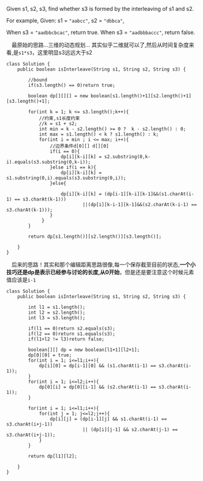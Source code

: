 Given s1, s2, s3, find whether s3 is formed by the interleaving of s1 and s2.

For example,
Given:
s1 = `"aabcc"`,
s2 = `"dbbca"`,

When s3 = `"aadbbcbcac"`, return true.
When s3 = `"aadbbbaccc"`, return false.

&emsp;最原始的思路...三维的动态规划... 其实似乎二维就可以了,然后从时间复杂度来看,是`s1*s3`，这里明显s3远远大于s2
```
class Solution {
    public boolean isInterleave(String s1, String s2, String s3) {
     
        //bound
        if(s3.length() == 0)return true;
        
        boolean dp[][][] = new boolean[s1.length()+1][s2.length()+1][s3.length()+1];
        
        for(int k = 1; k <= s3.length();k++){
            //约束,s1长度约束
            //k = s1 + s2;
            int min = k - s2.length() >= 0 ?  k - s2.length() : 0;
            int max = s1.length() < k ? s1.length() : k;
            for(int i = min ; i <= max; i++){
                //边界条件d[0][] d[][0]
                if(i == 0){
                    dp[i][k-i][k] = s2.substring(0,k-i).equals(s3.substring(0,k-i));
                }else if(i == k){
                    dp[i][k-i][k] = s1.substring(0,i).equals(s3.substring(0,i));
                }else{
               
                    dp[i][k-i][k] = (dp[i-1][k-i][k-1]&&(s1.charAt(i-1) == s3.charAt(k-1)))
                            ||(dp[i][k-i-1][k-1]&&(s2.charAt(k-i-1) == s3.charAt(k-1))); 
                }
             }
        }
        
        return dp[s1.length()][s2.length()][s3.length()];
        
    }
}
```
&emsp;后来的思路！其实和那个编辑距离思路很像,每一个保存截至目前的状态,**一个小技巧还是dp是表示已经参与讨论的长度,从0开始**，但是还是要注意这个时候元素值应该是`i-1`
```
class Solution {
    public boolean isInterleave(String s1, String s2, String s3) {
        
        int l1 = s1.length();
        int l2 = s2.length();
        int l3 = s3.length();
        
        if(l1 == 0)return s2.equals(s3);
        if(l2 == 0)return s1.equals(s3);
        if(l1+l2 != l3)return false;
        
        boolean[][] dp = new boolean[l1+1][l2+1];
        dp[0][0] = true;
        for(int i = 1; i<=l1;i++){
            dp[i][0] = dp[i-1][0] && (s1.charAt(i-1) == s3.charAt(i-1));
        }
        for(int i = 1; i<=l2;i++){
            dp[0][i] = dp[0][i-1] && (s2.charAt(i-1) == s3.charAt(i-1));
        }
        
        for(int i = 1; i<=l1;i++){
            for(int j = 1; j<=l2;j++){
                dp[i][j] = (dp[i-1][j] && s1.charAt(i-1) == s3.charAt(i+j-1))
                            || (dp[i][j-1] && s2.charAt(j-1) == s3.charAt(i+j-1));
            }
        }
        
        return dp[l1][l2];
        
    }
}
```